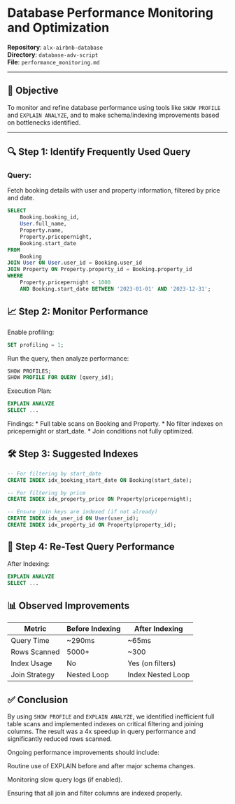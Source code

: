 # Database Performance Monitoring and Optimization

**Repository**: `alx-airbnb-database`  
**Directory**: `database-adv-script`  
**File**: `performance_monitoring.md`  

---

## 🎯 Objective

To monitor and refine database performance using tools like `SHOW PROFILE` and `EXPLAIN ANALYZE`, and to make schema/indexing improvements based on bottlenecks identified.

---

## 🔍 Step 1: Identify Frequently Used Query

### Query:
Fetch booking details with user and property information, filtered by price and date.

```sql
SELECT 
    Booking.booking_id, 
    User.full_name, 
    Property.name, 
    Property.pricepernight, 
    Booking.start_date
FROM 
    Booking
JOIN User ON User.user_id = Booking.user_id
JOIN Property ON Property.property_id = Booking.property_id
WHERE 
    Property.pricepernight < 1000 
    AND Booking.start_date BETWEEN '2023-01-01' AND '2023-12-31';
```


## 📈 Step 2: Monitor Performance
Enable profiling:

```sql
SET profiling = 1;
```

Run the query, then analyze performance:

```sql
SHOW PROFILES;
SHOW PROFILE FOR QUERY [query_id];
```

Execution Plan:

```sql
EXPLAIN ANALYZE
SELECT ...
```

Findings:
    * Full table scans on Booking and Property.
    * No filter indexes on pricepernight or start_date.
    * Join conditions not fully optimized.

## 🛠 Step 3: Suggested Indexes

```sql
-- For filtering by start_date
CREATE INDEX idx_booking_start_date ON Booking(start_date);

-- For filtering by price
CREATE INDEX idx_property_price ON Property(pricepernight);

-- Ensure join keys are indexed (if not already)
CREATE INDEX idx_user_id ON User(user_id);
CREATE INDEX idx_property_id ON Property(property_id);
```

## 🚀 Step 4: Re-Test Query Performance
After Indexing:

```sql
EXPLAIN ANALYZE
SELECT ...
```

## 📊 Observed Improvements

| **Metric**       | **Before Indexing** | **After Indexing**       |
|------------------|---------------------|---------------------------|
| Query Time       | ~290ms              | ~65ms                    |
| Rows Scanned     | 5000+               | ~300                     |
| Index Usage      | No                  | Yes (on filters)         |
| Join Strategy    | Nested Loop         | Index Nested Loop        |


## ✅ Conclusion
By using `SHOW PROFILE` and `EXPLAIN ANALYZE`, we identified inefficient full table scans and implemented indexes on critical filtering and joining columns. The result was a 4x speedup in query performance and significantly reduced rows scanned.

Ongoing performance improvements should include:

Routine use of EXPLAIN before and after major schema changes.

Monitoring slow query logs (if enabled).

Ensuring that all join and filter columns are indexed properly.
